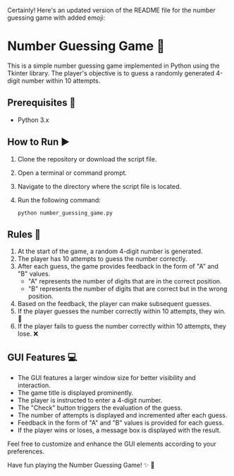 Certainly! Here's an updated version of the README file for the number guessing game with added emoji:

# Number Guessing Game :1234:

This is a simple number guessing game implemented in Python using the Tkinter library. The player's objective is to guess a randomly generated 4-digit number within 10 attempts.

## Prerequisites :memo:

- Python 3.x

## How to Run :arrow_forward:

1. Clone the repository or download the script file.
2. Open a terminal or command prompt.
3. Navigate to the directory where the script file is located.
4. Run the following command:

   ```
   python number_guessing_game.py
   ```

## Rules :game_die:

1. At the start of the game, a random 4-digit number is generated.
2. The player has 10 attempts to guess the number correctly.
3. After each guess, the game provides feedback in the form of "A" and "B" values.
   - "A" represents the number of digits that are in the correct position.
   - "B" represents the number of digits that are correct but in the wrong position.
4. Based on the feedback, the player can make subsequent guesses.
5. If the player guesses the number correctly within 10 attempts, they win. :tada:
6. If the player fails to guess the number correctly within 10 attempts, they lose. :x:

## GUI Features :computer:

- The GUI features a larger window size for better visibility and interaction.
- The game title is displayed prominently.
- The player is instructed to enter a 4-digit number.
- The "Check" button triggers the evaluation of the guess.
- The number of attempts is displayed and incremented after each guess.
- Feedback in the form of "A" and "B" values is provided for each guess.
- If the player wins or loses, a message box is displayed with the result.

Feel free to customize and enhance the GUI elements according to your preferences.

Have fun playing the Number Guessing Game! :sparkles: :1234:
